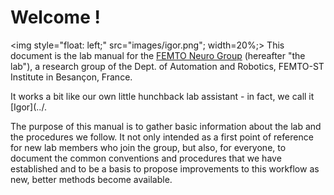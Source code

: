 
# Welcome !

<img style="float: left;" src="images/igor.png"; width=20%;> This document is the lab manual for the [FEMTO Neuro Group](https://neuro-team-femto.github.io) (hereafter "the lab"), a research group of the Dept. of Automation and Robotics, FEMTO-ST Institute in Besançon, France. 

It works a bit like our own little hunchback lab assistant - in fact, we call it [Igor](../. 

The purpose of this manual is to gather basic information about the lab and the procedures we follow. It not only intended as a first point of reference for new lab members who join the group, but also, for everyone, to document the common conventions and procedures that we have established and to be a basis to propose improvements to this workflow as new, better methods become available.












